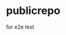 # publicrepo
for e2e test



































































































































































































































































































































































































































































































































































































































































